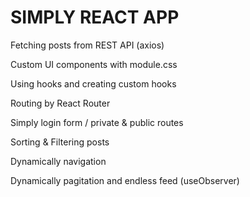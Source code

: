 # SIMPLY REACT APP

Fetching posts from REST API (axios)

Custom UI components with module.css

Using hooks and creating custom hooks

Routing by React Router

Simply login form / private & public routes

Sorting & Filtering posts

Dynamically navigation

Dynamically pagitation and endless feed (useObserver)

